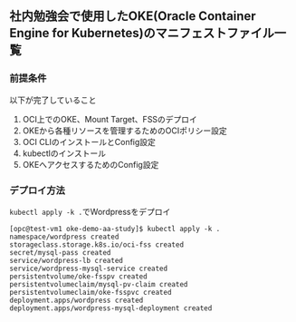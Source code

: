 ## 社内勉強会で使用したOKE(Oracle Container Engine for Kubernetes)のマニフェストファイル一覧

### 前提条件

以下が完了していること

1. OCI上でのOKE、Mount Target、FSSのデプロイ
2. OKEから各種リソースを管理するためのOCIポリシー設定
3. OCI CLIのインストールとConfig設定
4. kubectlのインストール
5. OKEへアクセスするためのConfig設定

### デプロイ方法

`kubectl apply -k .`でWordpressをデプロイ

```console
[opc@test-vm1 oke-demo-aa-study]$ kubectl apply -k .
namespace/wordpress created
storageclass.storage.k8s.io/oci-fss created
secret/mysql-pass created
service/wordpress-lb created
service/wordpress-mysql-service created
persistentvolume/oke-fsspv created
persistentvolumeclaim/mysql-pv-claim created
persistentvolumeclaim/oke-fsspvc created
deployment.apps/wordpress created
deployment.apps/wordpress-mysql-deployment created
```
